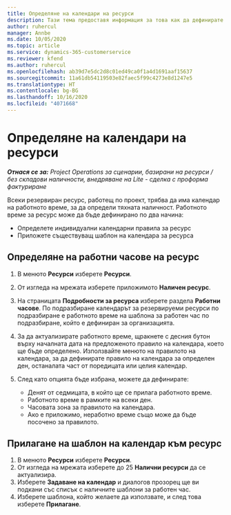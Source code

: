 ```yaml
---
title: Определяне на календари на ресурси
description: Тази тема предоставя информация за това как да дефинирате календарите на работния час за ресурси в Project Operations.
author: ruhercul
manager: Annbe
ms.date: 10/05/2020
ms.topic: article
ms.service: dynamics-365-customerservice
ms.reviewer: kfend
ms.author: ruhercul
ms.openlocfilehash: ab39d7e5dc2d8c01ed49ca0f1a4d1691aaf15637
ms.sourcegitcommit: 11a61db54119503e82faec5f99c4273e8d1247e5
ms.translationtype: HT
ms.contentlocale: bg-BG
ms.lasthandoff: 10/16/2020
ms.locfileid: "4071668"
---
```

# <a name="define-resource-calendars"></a>Определяне на календари на ресурси

_**Отнася се за:** Project Operations за сценарии, базирани на ресурси / без складови наличности, внедряване на Lite - сделка с проформа фактуриране_

Всеки резервиран ресурс, работещ по проект, трябва да има календар на работното време, за да определи тяхната наличност. Работното време за ресурс може да бъде дефинирано по два начина: 

   - Определете индивидуални календарни правила за ресурс
   - Приложете съществуващ шаблон на календара за ресурса

## <a name="define-a-resources-working-hours"></a>Определяне на работни часове на ресурс

1. В менюто **Ресурси** изберете **Ресурси**.
2. От изгледа на мрежата изберете приложимото **Наличен ресурс**.
3. На страницата **Подробности за ресурса** изберете раздела **Работни часове**. По подразбиране календарът за резервируеми ресурси по подразбиране е работното време на шаблона за работен час по подразбиране, който е дефиниран за организацията.
4. За да актуализирате работното време, щракнете с десния бутон върху началната дата на предложеното правило на календара, което ще бъде определено. Използвайте менюто на правилото на календара, за да дефинирате правило на календара за определен ден, останалата част от поредицата или целия календар.
5. След като опцията бъде избрана, можете да дефинирате:

    - Денят от седмицата, в който ще се прилага работното време.
    - Работното време в рамките на всеки ден.
    - Часовата зона за правилото на календара.
    - Ако е приложимо, неработно време също може да бъде посочено за правилото.

## <a name="applying-a-calendar-template-to-a-resource"></a>Прилагане на шаблон на календар към ресурс

1. В менюто **Ресурси** изберете **Ресурси**.
2. От изгледа на мрежата изберете до 25 **Налични ресурси** да се актуализира.
3. Изберете **Задаване на календар** и диалогов прозорец ще ви подкани със списък с наличните шаблони за работен час.
4. Изберете шаблона, който желаете да използвате, и след това изберете **Прилагане**.
